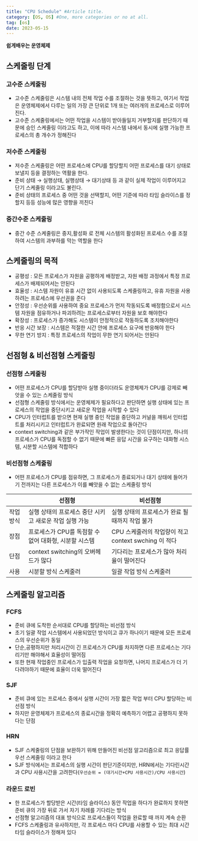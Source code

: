 ```yaml
---
title: "CPU Schedule" #Article title.
category: [OS, OS] #One, more categories or no at all.
tag: [os]
date: 2023-05-15
---
```


__쉽게배우는 운영체제__

## 스케줄링 단계

### 고수준 스케줄링

- 고수준 스케줄링은 시스템 내의 전체 작업 수를 조절하는 것을 뜻하고, 여기서 작업은 운영체제에서 다루는 일의 가장 큰 단위로 1개 또는 여러개의 프로세스로 이루어 진다.
- 고수준 스케줄링에서는 어떤 작업을 시스템이 받아들일지 거부할지를 판단하기 때문에 승인 스케줄링 이라고도 하고, 이에 따라 시스템 내에서 동시에 실행 가능한 프로세스의 총 개수가 정해진다

### 저수준 스케줄링

- 저수준 스케줄링은 어떤 프로세스에 CPU를 할당할지 어떤 프로세스를 대기 상태로 보낼지 등을 결정하는 역활을 한다.
- 준비 상태 → 실행상태, 실행상태 → 대기상태 등 과 같이 실제 작업이 이루어지고 단기 스케줄링 이라고도 불린다.
- 준비 상태의 프로세스 중 어떤 것을 선택할지, 어떤 기준에 따라 타임 슬라이스를 정할지 등등 성능에 많은 영향을 끼친다

### 중간수준 스케줄링

- 중간 수준 스케줄링은 중지,활성화 로 전체 시스템의 활성화된 프로세스 수를 조절하여 시스템의 과부하를 막는 역할을 한다

## 스케줄링의 목적

- 공평성 : 모든 프로세스가 자원을 공평하게 배정받고, 자원 배정 과정에서 특정 프로세스가 배제되어서는 안된다
- 효율성 : 시스템 자원이 유휴 시간 없이 사용되도록 스케줄링하고, 유휴 자원을 사용하려는 프로세스에 우선권을 준다
- 안정성 : 우선순위를 사용하여 중요 프로세스가 먼저 작동되도록 배정함으로서 시스템 자원을 점유하거나 파괴하려는 프로세스로부터 자원을 보호 해야한다
- 확장성 : 프로세스가 증가해도 시스템이 안정적으로 작동하도록 조치해야한다
- 반응 시간 보장 : 시스템은 적절한 시간 안에 프로세스 요구에 반응해야 한다
- 무한 연기 방지 : 특정 프로세스의 작업이 무한 연기 되어서는 안된다

## 선점형 & 비선점형 스케줄링

### 선점형 스케줄링

- 어떤 프로세스가 CPU를 할당받아 실행 중이더라도 운영체제가 CPU를 강제로 빼앗을 수 있는 스케줄링 방식
- 선점형 스케줄링 방식에서는 운영체제가 필요하다고 판단하면 실행 상태에 있는 프로세스의 작업을 중단시키고 새로운 작업을 시작할 수 있다
- CPU가 인터럽트를 받으면 현재 실행 중인 작업을 중단하고 커널을 깨워서 인터럽트를 처리시키고 인터럽트가 완료되면 원래 작업으로 돌아간다
- context switching과 같은 부가작인 작업이 발생한다는 것이 단점이지만, 하나의 프로세스가 CPU를 독점할 수 없기 때문에 빠른 응답 시간을 요구하는 대화형 시스템, 시분할 시스템에 적합하다

### 비선점형 스케줄링

- 어떤 프로세스가 CPU를 점유하면, 그 프로세스가 종료되거나 대기 상태에 들어가기 전까지는 다른 프로세스가 이를 빼앗을 수 없는 스케줄링 방식

|  | 선점형 | 비선점형 |
| --- | --- | --- |
| 작업 방식 | 실행 상태의 프로세스 중단 시키고 새로운 작업 실행 가능 | 실행 상태의 프로세스가 완료 될 때까지 작업 불가 |
| 장점 | 프로세스가 CPU를 독점할 수 없어 대화형, 시분할 시스템 | CPU 스케줄러의 작업량이 적고 context swching 이 적다 |
| 단점 | context switching의 오버헤드가 많다 | 기다리는 프로세스가 많아 처리율이 떨어진다 |
| 사용 | 시분할 방식 스케줄러 | 일괄 작업 방식 스케줄러 |

## 스케줄링 알고리즘

### FCFS

- 준비 큐에 도착한 순서대로 CPU를 할당하는 비선점 방식
- 초기 일괄 작업 시스템에서 사용되었던 방식이고 큐가 하나이기 때문에 모든 프로세스의 우선순위가 동일
- 단순,공평하지만 처리시간이 긴 프로세스가 CPU를 차지하면 다른 프로세스는 기다리기만 해야해서 효율성이 떨어짐
- 또한 현재 작업중인 프로세스가 입출력 작업을 요청하면, 나머지 프로세스가 더 기다려야하기 때문에 효율이 더욱 떨어진다

### SJF

- 준비 큐에 있는 프로세스 중에서 실행 시간이 가장 짧은 작업 부터 CPU 할당하는 비선점 방식
- 하지만 운영체제가 프로세스의 종료시간을 정확히 예측하기 어렵고 공평하지 못하다는 단점

### HRN

- SJF 스케줄링의 단점을 보완하기 위해 만들어진 비선점 알고리즘으로 최고 응답률 우선 스케줄링 이라고 한다
- SJF 방식에서는 프로세스의 실행 시간이 판단기준이지만, HRN에서는 기다린시간과 CPU 사용시간을 고려한다(`우선순위 = (대기시간+CPU 사용시간)/CPU 사용시간`)

### 라운드 로빈

- 한 프로세스가 할당받은 시간(타임 슬라이스) 동안 작업을 하다가 완료하지 못하면 준비 큐의 가장 뒤로 가서 자기 차례를 기다리는 방식
- 선점형 알고리즘의 대표 방식으로 프로세스들이 작업을 완료할 때 까지 계속 순환
- FCFS 스케줄링과 유사하지만, 각 프로세스 마다 CPU를 사용할 수 있는 최대 시간 타임 슬라이스가 정해져 있다